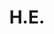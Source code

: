 ---
title: H.E.
name: 
organization: Representative of the Ministry of Education, Youth and Sports
role: Vice-chair
image: "src/assets/image-assets/avarta.png"
---